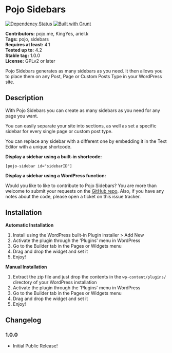 # Pojo Sidebars #
[![Dependency Status](https://david-dm.org/pojome/pojo-sidebars/dev-status.svg)](https://david-dm.org/pojome/pojo-sidebars#info=devDependencies) [![Built with Grunt](https://cdn.gruntjs.com/builtwith.png)](http://gruntjs.com/)

**Contributors:** pojo.me, KingYes, ariel.k  
**Tags:** pojo, sidebars  
**Requires at least:** 4.1  
**Tested up to:** 4.2  
**Stable tag:** 1.0.0  
**License:** GPLv2 or later  

Pojo Sidebars generates as many sidebars as you need. It then allows you to place them on any Post, Page or Custom Posts Type in your WordPress site.

## Description ##

With Pojo Sidebars you can create as many sidebars as you need for any page you want. 

You can easily separate your site into sections, as well as set  a specific sidebar for every single page or custom post type.

You can replace any sidebar with a different one by embedding it in the Text Editor with a unique shortcode.

<strong>Display a sidebar using a built-in shortcode:</strong>

<code>[pojo-sidebar id="sidebarID"]</code>

<strong>Display a sidebar using a WordPress function:</strong>

<code><?php dynamic_sidebar( 'sidebarID' ) ); ?></code>

Would you like to like to contribute to Pojo Sidebars? You are more than welcome to submit your requests on the [GitHub repo](https://github.com/pojome/pojo-sidebars/). Also, if you have any notes about the code, please open a ticket on this issue tracker.

## Installation ##

<strong>Automatic Installation</strong>

1. Install using the WordPress built-in Plugin installer > Add New
1. Activate the plugin through the 'Plugins' menu in WordPress
1. Go to the Builder tab in the Pages or Widgets menu
1. Drag and drop the widget and set it
1. Enjoy!

<strong>Manual Installation</strong>

1. Extract the zip file and just drop the contents in the <code>wp-content/plugins/</code> directory of your WordPress installation
1. Activate the plugin through the 'Plugins' menu in WordPress
1. Go to the Builder tab in the Pages or Widgets menu
1. Drag and drop the widget and set it
1. Enjoy!

## Changelog ##

### 1.0.0 ###
* Initial Public Release!